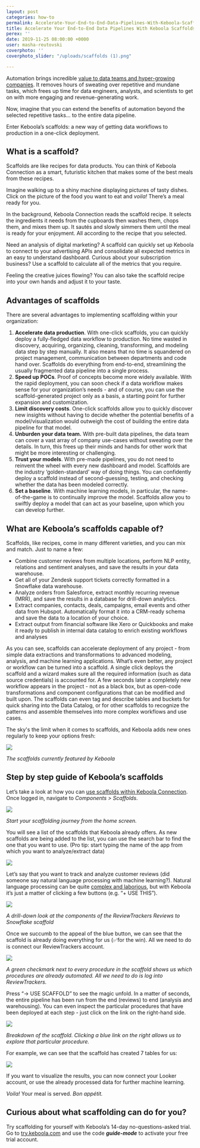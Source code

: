 ```yaml
---
layout: post
categories: how-to
permalink: Accelerate-Your-End-to-End-Data-Pipelines-With-Keboola-Scaffolds
title: Accelerate Your End-to-End Data Pipelines With Keboola Scaffolds
perex: ''
date: 2019-11-25 08:00:00 +0000
user: masha-reutovski
coverphoto: ''
coverphoto_slider: "/uploads/scaffolds (1).png"

---
```

Automation brings incredible [value to data teams and hyper-growing companies](https://blog.keboola.com/how%20high-performing%20teams%20use%20automation). It removes hours of sweating over repetitive and mundane tasks, which frees up time for data engineers, analysts, and scientists to get on with more engaging and revenue-generating work.

Now, imagine that you can extend the benefits of automation beyond the selected repetitive tasks... to the entire data pipeline.

Enter Keboola’s scaffolds: a new way of getting data workflows to production in a one-click deployment.

## What is a scaffold?

Scaffolds are like recipes for data products. You can think of Keboola Connection as a smart, futuristic kitchen that makes some of the best meals from these recipes.

Imagine walking up to a shiny machine displaying pictures of tasty dishes. Click on the picture of the food you want to eat and _voila!_ There’s a meal ready for you.

In the background, Keboola Connection reads the scaffold recipe. It selects the ingredients it needs from the cupboards then washes them, chops them, and mixes them up. It sautés and slowly simmers them until the meal is ready for your enjoyment. All according to the recipe that you selected.

Need an analysis of digital marketing? A scaffold can quickly set up Keboola to connect to your advertising APIs and consolidate all expected metrics in an easy to understand dashboard. Curious about your subscription business? Use a scaffold to calculate all of the metrics that you require.

Feeling the creative juices flowing? You can also take the scaffold recipe into your own hands and adjust it to your taste.

## Advantages of scaffolds

There are several advantages to implementing scaffolding within your organization:

1. **Accelerate data production**. With one-click scaffolds, you can quickly deploy a fully-fledged data workflow to production. No time wasted in discovery, acquiring, organizing, cleaning, transforming, and modeling data step by step manually. It also means that no time is squandered on project management, communication between departments and code hand over. Scaffolds do everything from end-to-end, streamlining the usually fragmented data pipeline into a single process.
2. **Speed up POCs**. Proof of concepts become more widely available. With the rapid deployment, you can soon check if a data workflow makes sense for your organization’s needs - and of course, you can use the scaffold-generated project only as a basis, a starting point for further expansion and customization.
3. **Limit discovery costs**. One-click scaffolds allow you to quickly discover new insights without having to decide whether the potential benefits of a model/visualization would outweigh the cost of building the entire data pipeline for that model.
4. **Unburden your data team.** With pre-built data pipelines, the data team can cover a vast array of company use-cases without sweating over the details. In turn, this frees up their minds and hands for other work that might be more interesting or challenging.
5. **Trust your models**. With pre-made pipelines, you do not need to reinvent the wheel with every new dashboard and model. Scaffolds are the industry ‘golden-standard’ way of doing things. You can confidently deploy a scaffold instead of second-guessing, testing, and checking whether the data has been modeled correctly.
6. **Set a baseline**. With machine learning models, in particular, the name-of-the-game is to continually improve the model. Scaffolds allow you to swiftly deploy a model that can act as your baseline, upon which you can develop further.

## What are Keboola’s scaffolds capable of?

Scaffolds, like recipes, come in many different varieties, and you can mix and match. Just to name a few:

* Combine customer reviews from multiple locations, perform NLP entity, relations and sentiment analyses, and save the results in your data warehouse.
* Get all of your Zendesk support tickets correctly formatted in a Snowflake data warehouse.
* Analyze orders from Salesforce, extract monthly recurring revenue (MRR), and save the results in a database for drill-down analytics.
* Extract companies, contacts, deals, campaigns, email events and other data from Hubspot. Automatically format it into a CRM-ready schema and save the data to a location of your choice.
* Extract output from financial software like Xero or Quickbooks and make it ready to publish in internal data catalog to enrich existing workflows and analyses

As you can see, scaffolds can accelerate deployment of any project - from simple data extractions and transformations to advanced modeling, analysis, and machine learning applications. What’s even better, any project or workflow can be turned into a scaffold. A single click deploys the scaffold and a wizard makes sure all the required information (such as data source credentials) is accounted for. A few seconds later a completely new workflow appears in the project - not as a black box, but as open-code transformations and component configurations that can be modified and built upon. The scaffolds can even tag and describe tables and buckets for quick sharing into the Data Catalog, or for other scaffolds to recognize the patterns and assemble themselves into more complex workflows and use cases.

The sky's the limit when it comes to scaffolds, and Keboola adds new ones regularly to keep your options fresh: 

![](/uploads/scaffolds1.png)

_The scaffolds currently featured by Keboola_

## Step by step guide of Keboola’s scaffolds

Let’s take a look at how you can [use scaffolds within Keboola Connection](https://help.keboola.com/components/scaffolds/). Once logged in, navigate to _Components > Scaffolds_.

![](/uploads/scaffolds2.png)

_Start your scaffolding journey from the home screen._ 

You will see a list of the scaffolds that Keboola already offers. As new scaffolds are being added to the list, you can use the search bar to find the one that you want to use. (Pro tip: start typing the name of the app from which you want to analyze/extract data)

![](/uploads/scaffolds3.png)

Let’s say that you want to track and analyze customer reviews (did someone say natural language processing with machine learning?). Natural language processing can be quite [complex and laborious](https://towardsdatascience.com/natural-language-processing-nlp-for-machine-learning-d44498845d5b), but with Keboola it’s just a matter of clicking a few buttons (e.g. “+ USE THIS”). 

![](/uploads/scaffolds4.png)

_A drill-down look at the components of the ReviewTrackers Reviews to Snowflake scaffold_

Once we succumb to the appeal of the blue button, we can see that the scaffold is already doing everything for us (✅for the win). All we need to do is connect our ReviewTrackers account. 

![](/uploads/scaffolds5.png)

_A green checkmark next to every procedure in the scaffold shows us which procedures are already automated. All we need to do is log into ReviewTrackers._

Press “→ USE SCAFFOLD” to see the magic unfold. In a matter of seconds, the entire pipeline has been run from the end (reviews) to end (analysis and warehousing). You can even inspect the particular procedures that have been deployed at each step - just click on the link on the right-hand side.

![](/uploads/scaffolds6.png)

_Breakdown of the scaffold. Clicking a blue link on the right allows us to explore that particular procedure._

For example, we can see that the scaffold has created 7 tables for us:

![](/uploads/scaffold7.png)

If you want to visualize the results, you can now connect your Looker account, or use the already processed data for further machine learning.

_Voila!_ Your meal is served. _Bon appétit._

## Curious about what scaffolding can do for you?

Try scaffolding for yourself with Keboola’s 14-day no-questions-asked trial. Go to [try.keboola.com](http://try.keboola.com) and use the code **_guide-mode_** to activate your free trial account.